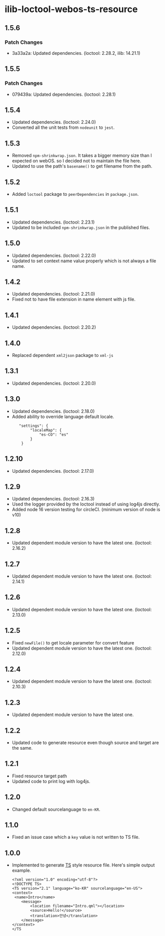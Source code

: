# ilib-loctool-webos-ts-resource

## 1.5.6

### Patch Changes

- 3a33a2a: Updated dependencies. (loctool: 2.28.2, ilib: 14.21.1)

## 1.5.5

### Patch Changes

- 079439a: Updated dependencies. (loctool: 2.28.1)

## 1.5.4

- Updated dependencies. (loctool: 2.24.0)
- Converted all the unit tests from `nodeunit` to `jest`.

## 1.5.3

- Removed `npm-shrinkwrap.json`. It takes a bigger memory size than I expected on webOS. so I decided not to maintain the file here.
- Updated to use the path's `basename()` to get filename from the path.

## 1.5.2

- Added `loctool` package to `peerDependencies` in `package.json`.

## 1.5.1

- Updated dependencies. (loctool: 2.23.1)
- Updated to be included `npm-shrinkwrap.json` in the published files.

## 1.5.0

- Updated dependencies. (loctool: 2.22.0)
- Updated to set context name value properly which is not always a file name.

## 1.4.2

- Updated dependencies. (loctool: 2.21.0)
- Fixed not to have file extension in name element with js file.

## 1.4.1

- Updated dependencies. (loctool: 2.20.2)

## 1.4.0

- Replaced dependent `xml2json` package to `xml-js`

## 1.3.1

- Updated dependencies. (loctool: 2.20.0)

## 1.3.0

- Updated dependencies. (loctool: 2.18.0)
- Added ability to override language default locale.
  ```
     "settings": {
          "localeMap": {
              "es-CO": "es"
          }
      }
  ```

## 1.2.10

- Updated dependencies. (loctool: 2.17.0)

## 1.2.9

- Updated dependencies. (loctool: 2.16.3)
- Used the logger provided by the loctool instead of using log4js directly.
- Added node 16 version testing for circleCI. (minimum version of node is v10)

## 1.2.8

- Updated dependent module version to have the latest one. (loctool: 2.16.2)

## 1.2.7

- Updated dependent module version to have the latest one. (loctool: 2.14.1)

## 1.2.6

- Updated dependent module version to have the latest one. (loctool: 2.13.0)

## 1.2.5

- Fixed `newFile()` to get locale parameter for convert feature
- Updated dependent module version to have the latest one. (loctool: 2.12.0)

## 1.2.4

- Updated dependent module version to have the latest one. (loctool: 2.10.3)

## 1.2.3

- Updated dependent module version to have the latest one.

## 1.2.2

- Updated code to generate resource even though source and target are the same.

## 1.2.1

- Fixed resource target path
- Updated code to print log with log4js.

## 1.2.0

- Changed default sourcelanguage to `en-KR`.

## 1.1.0

- Fixed an issue case which a `key` value is not written to TS file.

## 1.0.0

- Implemented to generate [TS](https://doc.qt.io/qt-5/linguist-ts-file-format.html) style resource file.
  Here's simple output example.
  ```
  <?xml version="1.0" encoding="utf-8"?>
  <!DOCTYPE TS>
  <TS version="2.1" language="ko-KR" sourcelanguage="en-US">
  <context>
   <name>Intro</name>
      <message>
          <location filename="Intro.qml"></location>
          <source>Hello!</source>
          <translation>안녕</translation>
      </message>
  </context>
  </TS
  ```
